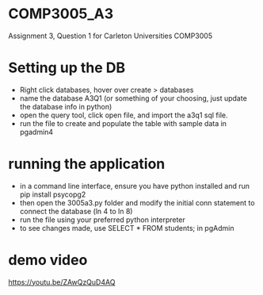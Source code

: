 # COMP3005_A3
Assignment 3, Question 1 for Carleton Universities COMP3005 

# Setting up the DB
  - Right click databases, hover over create > databases
  - name the database A3Q1 (or something of your choosing, just update the database info in python)
  - open the query tool, click open file, and import the a3q1 sql file.
  - run the file to create and populate the table with sample data in pgadmin4

# running the application
  - in a command line interface, ensure you have python installed and run pip install psycopg2
  - then open the 3005a3.py folder and modify the initial conn statement to connect the database (ln 4 to ln 8)
  - run the file using your preferred python interpreter
  - to see changes made, use SELECT * FROM students; in pgAdmin

# demo video

https://youtu.be/ZAwQzQuD4AQ
